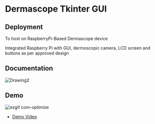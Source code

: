 
# Dermascope Tkinter GUI





## Deployment

To host on RaspberryPi-Based Dermascope device

Integrated Raspberry Pi with GUI, dermoscopic camera, LCD screen and buttons as per approved design

  
## Documentation

![Drawing2](https://user-images.githubusercontent.com/43859091/131083584-0dfe5a08-0f0b-4856-a8b9-5f2a92f34e43.jpg)


  
## Demo

![ezgif com-optimize](https://user-images.githubusercontent.com/43859091/131084047-70e733ab-7f45-4b33-b7eb-a98dcabde4ed.gif)

- [Demo Video](https://drive.google.com/file/d/1wD3_F7bnpxh2hldM-7_TB1_BuMB8kY5v/view?usp=sharing)

  

  
